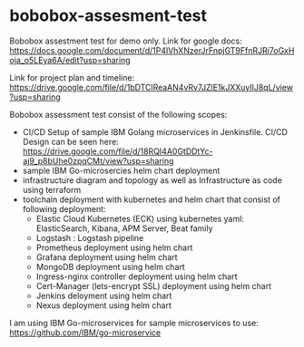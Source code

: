 # bobobox-assesment-test
Bobobox assestment test for demo only.
Link for google docs: 
https://docs.google.com/document/d/1P4lVhXNzerJrFnpjGT9FfnRJRi7oGxHoja_o5LEya6A/edit?usp=sharing

Link for project plan and timeline: 
https://drive.google.com/file/d/1bDTClReaAN4vRv7JZlE1kJXXuyIlJ8qL/view?usp=sharing

Bobobox assessment test consist of the following scopes:
- CI/CD Setup of sample IBM Golang microservices in Jenkinsfile. CI/CD Design can be seen here: https://drive.google.com/file/d/18RQI4A0GtDDtYc-aj9_p8bUhe0zpqCMt/view?usp=sharing
- sample IBM Go-microsercies helm chart deployment
- infrastructure diagram and topology as well as Infrastructure as code using terraform
- toolchain deployment with kubernetes and helm chart that consist of following deployment:
  - Elastic Cloud Kubernetes (ECK) using kubernetes yaml: ElasticSearch, Kibana, APM Server, Beat family
  - Logstash : Logstash pipeline
  - Prometheus deployment using helm chart
  - Grafana deployment using helm chart
  - MongoDB deployment using helm chart
  - Ingress-nginx controller deployment using helm chart
  - Cert-Manager (lets-encrypt SSL) deployment using helm chart
  - Jenkins deloyment using helm chart
  - Nexus deployment using helm chart

I am using IBM Go-microservices for sample microservices to use: https://github.com/IBM/go-microservice


 

